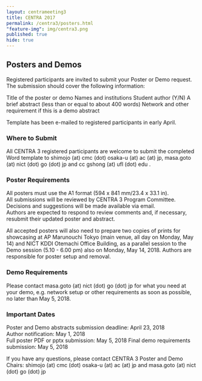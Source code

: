 ```yaml
---
layout: centrameeting3
title: CENTRA 2017
permalink: /centra3/posters.html
"feature-img": img/centra3.png
published: true
hide: true
---
```

## Posters and Demos

Registered participants are invited to submit your Poster or Demo request. The submission should cover the following information: 

Title of the poster or demo
Names and institutions
Student author (Y/N)
A brief abstract (less than or equal to about 400 words)
Network and other requirement if this is a demo abstract 

Template has been e-mailed to registered participants in early April.

### Where to Submit
All CENTRA 3 registered participants are welcome to submit the completed Word template to shimojo (at) cmc (dot) osaka-u (at) ac (at) jp, masa.goto (at) nict (dot) go (dot) jp and cc gshong (at) ufl (dot) edu .


### Poster Requirements

All posters must use the A1 format (594 x 841 mm/23.4 x 33.1 in).  
All submissions will be reviewed by CENTRA 3 Program Committee. Decisions and suggestions will be made available via email.  
Authors are expected to respond to review comments and, if necessary, resubmit their updated poster and abstract.  

All accepted posters will also need to prepare two copies of prints for showcasing at AP Marunouchi Tokyo (main venue, all day on Monday, May 14) and NICT KDDI Otemachi Office Building, as a parallel session to the Demo session (5.10 - 6.00 pm) also on Monday, May 14, 2018. Authors are responsible for poster setup and removal. 


### Demo Requirements

Please contact masa.goto (at) nict (dot) go (dot) jp for what you need at your demo, e.g. network setup or other requirements as soon as possible, no later than May 5, 2018. 


### Important Dates
Poster and Demo abstracts submission deadline: April 23, 2018  
Author notification: May 1, 2018  
Full poster PDF or pptx submission: May 5, 2018 
Final demo requirements submission: May 5, 2018  


If you have any questions, please contact CENTRA 3 Poster and Demo Chairs: shimojo (at) cmc (dot) osaka-u (at) ac (at) jp and masa.goto (at) nict (dot) go (dot) jp 


